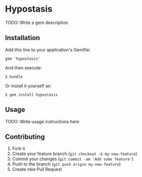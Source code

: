 # Hypostasis

TODO: Write a gem description

## Installation

Add this line to your application's Gemfile:

    gem 'hypostasis'

And then execute:

    $ bundle

Or install it yourself as:

    $ gem install hypostasis

## Usage

TODO: Write usage instructions here

## Contributing

1. Fork it
2. Create your feature branch (`git checkout -b my-new-feature`)
3. Commit your changes (`git commit -am 'Add some feature'`)
4. Push to the branch (`git push origin my-new-feature`)
5. Create new Pull Request
